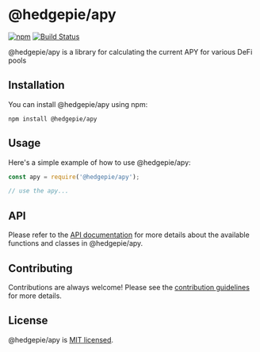 # @hedgepie/apy

[![npm](https://img.shields.io/npm/v/@hedgepie/apy.svg)](https://www.npmjs.com/package/@hedgepie/apy)
[![Build Status](https://github.com/innovation-upstream/hedgepie-apy/workflows/Publish%20to%20npm/badge.svg)](https://github.com/innovation-upstream/hedgepie-apy/actions)

@hedgepie/apy is a library for calculating the current APY for various DeFi pools

## Installation

You can install @hedgepie/apy using npm:

```shell
npm install @hedgepie/apy
```

## Usage

Here's a simple example of how to use @hedgepie/apy:

```javascript
const apy = require('@hedgepie/apy');

// use the apy...
```

## API

Please refer to the [API documentation](API.md) for more details about the available functions and classes in @hedgepie/apy.

## Contributing

Contributions are always welcome! Please see the [contribution guidelines](CONTRIBUTING.md) for more details.

## License

@hedgepie/apy is [MIT licensed](LICENSE.md).

